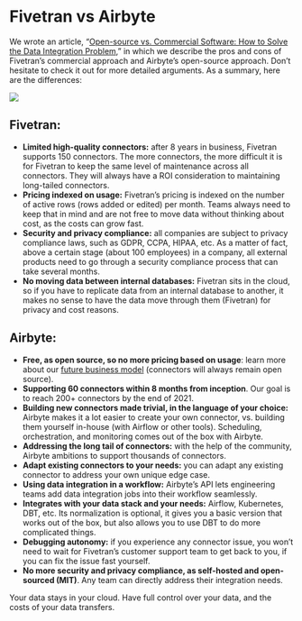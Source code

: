 # Fivetran vs Airbyte

We wrote an article, “[Open-source vs. Commercial Software: How to Solve the Data Integration Problem](https://airbyte.io/articles/data-engineering-thoughts/open-source-vs-commercial-software-how-to-better-solve-data-integration/),” in which we describe the pros and cons of Fivetran’s commercial approach and Airbyte’s open-source approach. Don’t hesitate to check it out for more detailed arguments. As a summary, here are the differences:

![](https://airbyte.io/wp-content/uploads/2021/01/Airbyte-vs-Fivetran.png)

## **Fivetran:**

* **Limited high-quality connectors:** after 8 years in business, Fivetran supports 150 connectors. The more connectors, the more difficult it is for Fivetran to keep the same level of maintenance across all connectors. They will always have a ROI consideration to maintaining long-tailed connectors. 
* **Pricing indexed on usage:** Fivetran’s pricing is indexed on the number of active rows \(rows added or edited\) per month. Teams always need to keep that in mind and are not free to move data without thinking about cost, as the costs can grow fast. 
* **Security and privacy compliance:** all companies are subject to privacy compliance laws, such as GDPR, CCPA, HIPAA, etc. As a matter of fact, above a certain stage \(about 100 employees\) in a company, all external products need to go through a security compliance process that can take several months. 
* **No moving data between internal databases:** Fivetran sits in the cloud, so if you have to replicate data from an internal database to another, it makes no sense to have the data move through them \(Fivetran\) for privacy and cost reasons. 

## **Airbyte:**

* **Free, as open source, so no more pricing based on usage**: learn more about our [future business model]() \(connectors will always remain open source\). 
* **Supporting 60 connectors within 8 months from inception**.  Our goal is to reach 200+ connectors by the end of 2021. 
* **Building new connectors made trivial, in the language of your choice:** Airbyte makes it a lot easier to create your own connector, vs. building them yourself in-house \(with Airflow or other tools\). Scheduling, orchestration, and monitoring comes out of the box with Airbyte.
* **Addressing the long tail of connectors:** with the help of the community, Airbyte ambitions to support thousands of connectors. 
* **Adapt existing connectors to your needs:** you can adapt any existing connector to address your own unique edge case.
* **Using data integration in a workflow:** Airbyte’s API lets engineering teams add data integration jobs into their workflow seamlessly. 
* **Integrates with your data stack and your needs:** Airflow, Kubernetes, DBT, etc. Its normalization is optional, it gives you a basic version that works out of the box, but also allows you to use DBT to do more complicated things.
* **Debugging autonomy:** if you experience any connector issue, you won’t need to wait for Fivetran’s customer support team to get back to you, if you can fix the issue fast yourself. 
* **No more security and privacy compliance, as self-hosted and open-sourced \(MIT\)**. Any team can directly address their integration needs.

Your data stays in your cloud. Have full control over your data, and the costs of your data transfers.


